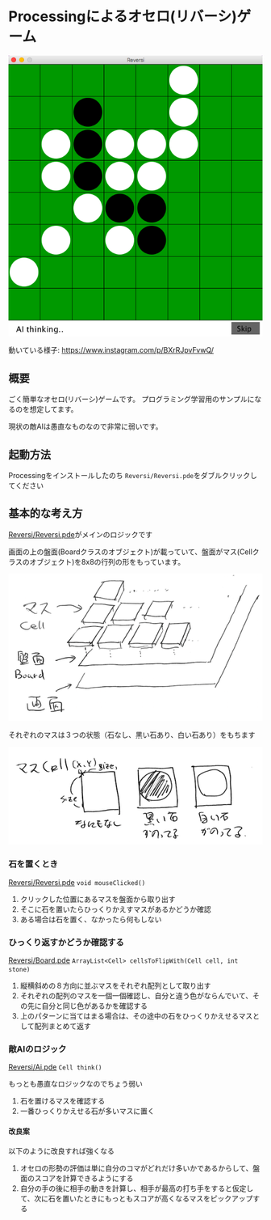 Processingによるオセロ(リバーシ)ゲーム
==========================

![Sample](sample.png)

動いている様子: https://www.instagram.com/p/BXrRJpvFvwQ/

## 概要

ごく簡単なオセロ(リバーシ)ゲームです。
プログラミング学習用のサンプルになるのを想定してます。

現状の敵AIは愚直なものなので非常に弱いです。

## 起動方法

Processingをインストールしたのち `Reversi/Reversi.pde`をダブルクリックしてください


## 基本的な考え方

[Reversi/Reversi.pde](Reversi/Reversi.pde)がメインのロジックです

画面の上の盤面(Boardクラスのオブジェクト)が載っていて、盤面がマス(Cellクラスのオブジェクト)を8x8の行列の形をもっています。

![Basic](basic_structure.png)

それぞれのマスは３つの状態（石なし、黒い石あり、白い石あり）をもちます

![Cell](cell.png)



### 石を置くとき

[Reversi/Reversi.pde](Reversi/Reversi.pde) `void mouseClicked()`

1. クリックした位置にあるマスを盤面から取り出す
2. そこに石を置いたらひっくりかえすマスがあるかどうか確認
3. ある場合は石を置く、なかったら何もしない

### ひっくり返すかどうか確認する

[Reversi/Board.pde](Reversi/Board.pde)  `ArrayList<Cell> cellsToFlipWith(Cell cell, int stone)`

1. 縦横斜めの８方向に並ぶマスをそれぞれ配列として取り出す
1. それぞれの配列のマスを一個一個確認し、自分と違う色がならんでいて、その先に自分と同じ色があるかを確認する
1. 上のパターンに当てはまる場合は、その途中の石をひっくりかえせるマスとして配列まとめて返す

### 敵AIのロジック

[Reversi/Ai.pde](Reversi/Ai.pde) `Cell think()`

もっとも愚直なロジックなのでちょう弱い

1. 石を置けるマスを確認する
2. 一番ひっくりかえせる石が多いマスに置く

#### 改良案

以下のように改良すれば強くなる

1. オセロの形勢の評価は単に自分のコマがどれだけ多いかであるからして、盤面のスコアを計算できるようにする
1. 自分の手の後に相手の動きを計算し、相手が最高の打ち手をすると仮定して、次に石を置いたときにもっともスコアが高くなるマスをピックアップする






